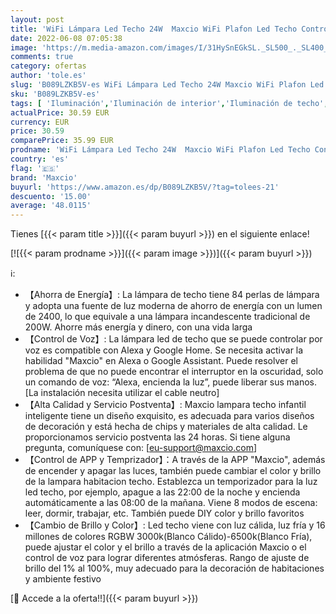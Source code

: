 ```yaml
---
layout: post
title: 'WiFi Lámpara Led Techo 24W  Maxcio WiFi Plafon Led Techo Control de App y Alexa/Google Home  con Luz Regulable RGBCCT 2700-6500k  IP54 Plafones Led Cocina Redonda para Habitaciones  Cocina  35CM'
date: 2022-06-08 07:05:38
image: 'https://m.media-amazon.com/images/I/31HySnEGkSL._SL500_._SL400_.jpg'
comments: true
category: ofertas
author: 'tole.es'
slug: 'B089LZKB5V-es WiFi Lámpara Led Techo 24W Maxcio WiFi Plafon Led Techo...'
sku: 'B089LZKB5V-es'
tags: [ 'Iluminación','Iluminación de interior','Iluminación de techo','Iluminación de techo de interior','google','home','maxcio','🇪🇸', ]
actualPrice: 30.59 EUR
currency: EUR
price: 30.59
comparePrice: 35.99 EUR
prodname: 'WiFi Lámpara Led Techo 24W  Maxcio WiFi Plafon Led Techo Control de App y Alexa/Google Home  con Luz Regulable RGBCCT 2700-6500k  IP54 Plafones Led Cocina Redonda para Habitaciones  Cocina  35CM'
country: 'es'
flag: '🇪🇸'
brand: 'Maxcio'
buyurl: 'https://www.amazon.es/dp/B089LZKB5V/?tag=tolees-21'
descuento: '15.00'
average: '48.0115'
---
```


Tienes [{{< param title >}}]({{< param buyurl >}}) en el siguiente enlace!

[![{{< param prodname >}}]({{< param image >}})]({{< param buyurl >}})

ℹ️:

- 【Ahorra de Energía】: La lámpara de techo tiene 84 perlas de lámpara y adopta una fuente de luz moderna de ahorro de energía con un lumen de 2400, lo que equivale a una lámpara incandescente tradicional de 200W. Ahorre más energía y dinero, con una vida larga
- 【Control de Voz】: La lámpara led de techo que se puede controlar por voz es compatible con Alexa y Google Home. Se necesita activar la habilidad "Maxcio" en Alexa o Google Assistant. Puede resolver el problema de que no puede encontrar el interruptor en la oscuridad, solo un comando de voz: “Alexa, encienda la luz”, puede liberar sus manos. [La instalación necesita utilizar el cable neutro]
- 【Alta Calidad y Servicio Postventa】: Maxcio lampara techo infantil inteligente tiene un diseño exquisito, es adecuada para varios diseños de decoración y está hecha de chips y materiales de alta calidad. Le proporcionamos servicio postventa las 24 horas. Si tiene alguna pregunta, comuníquese con: [eu-support@maxcio.com]
- 【Control de APP y Temprizador】：A través de la APP "Maxcio", además de encender y apagar las luces, también puede cambiar el color y brillo de la lampara habitacion techo. Establezca un temporizador para la luz led techo, por ejemplo, apague a las 22:00 de la noche y encienda automáticamente a las 08:00 de la mañana. Viene 8 modos de escena: leer, dormir, trabajar, etc. También puede DIY color y brillo favoritos
- 【Cambio de Brillo y Color】: Led techo viene con luz cálida, luz fría y 16 millones de colores RGBW 3000k(Blanco Cálido)-6500k(Blanco Fría), puede ajustar el color y el brillo a través de la aplicación Maxcio o el control de voz para lograr diferentes atmósferas. Rango de ajuste de brillo del 1% al 100%, muy adecuado para la decoración de habitaciones y ambiente festivo

[🛒 Accede a la oferta!!]({{< param buyurl >}})
